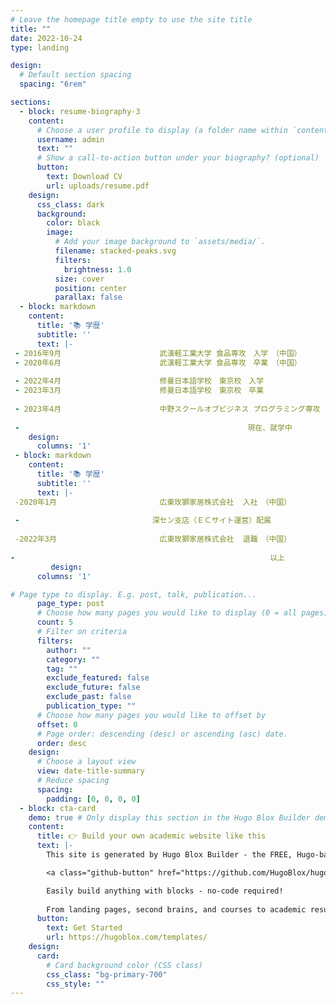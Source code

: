 ```yaml
---
# Leave the homepage title empty to use the site title
title: ""
date: 2022-10-24
type: landing

design:
  # Default section spacing
  spacing: "6rem"

sections:
  - block: resume-biography-3
    content:
      # Choose a user profile to display (a folder name within `content/authors/`)
      username: admin
      text: ""
      # Show a call-to-action button under your biography? (optional)
      button:
        text: Download CV
        url: uploads/resume.pdf
    design:
      css_class: dark
      background:
        color: black
        image:
          # Add your image background to `assets/media/`.
          filename: stacked-peaks.svg
          filters:
            brightness: 1.0
          size: cover
          position: center
          parallax: false
  - block: markdown
    content:
      title: '📚 学歴'
      subtitle: ''
      text: |-
 - 2016年9月						武漢軽工業大学 食品専攻　入学　（中国）																																																					
 - 2020年6月						武漢軽工業大学 食品専攻　卒業　（中国）																													
																																			
 - 2022年4月						修曼日本語学校　東京校　入学																																																												
 - 2023年3月						修曼日本語学校　東京校　卒業																													
																																			
 - 2023年4月						中野スクールオブビジネス プログラミング専攻　入学																													
																																			
 -                                                   現在、就学中																																																														
    design:
      columns: '1'
 - block: markdown
    content:
      title: '📚 学歴'
      subtitle: ''
      text: |-
 -2020年1月						広東玫獅家居株式会社  入社　（中国）																													
																																			
 -						　      深セン支店（ＥＣサイト運営）配属																													
																																			
 -2022年3月						広東玫獅家居株式会社  退職　（中国）																													
																																			
-					                                      以上　　　																													
		 design:
      columns: '1'    

# Page type to display. E.g. post, talk, publication...
      page_type: post
      # Choose how many pages you would like to display (0 = all pages)
      count: 5
      # Filter on criteria
      filters:
        author: ""
        category: ""
        tag: ""
        exclude_featured: false
        exclude_future: false
        exclude_past: false
        publication_type: ""
      # Choose how many pages you would like to offset by
      offset: 0
      # Page order: descending (desc) or ascending (asc) date.
      order: desc
    design:
      # Choose a layout view
      view: date-title-summary
      # Reduce spacing
      spacing:
        padding: [0, 0, 0, 0]
  - block: cta-card
    demo: true # Only display this section in the Hugo Blox Builder demo site
    content:
      title: 👉 Build your own academic website like this
      text: |-
        This site is generated by Hugo Blox Builder - the FREE, Hugo-based open source website builder trusted by 250,000+ academics like you.

        <a class="github-button" href="https://github.com/HugoBlox/hugo-blox-builder" data-color-scheme="no-preference: light; light: light; dark: dark;" data-icon="octicon-star" data-size="large" data-show-count="true" aria-label="Star HugoBlox/hugo-blox-builder on GitHub">Star</a>

        Easily build anything with blocks - no-code required!
        
        From landing pages, second brains, and courses to academic resumés, conferences, and tech blogs.
      button:
        text: Get Started
        url: https://hugoblox.com/templates/
    design:
      card:
        # Card background color (CSS class)
        css_class: "bg-primary-700"
        css_style: ""
---
```

